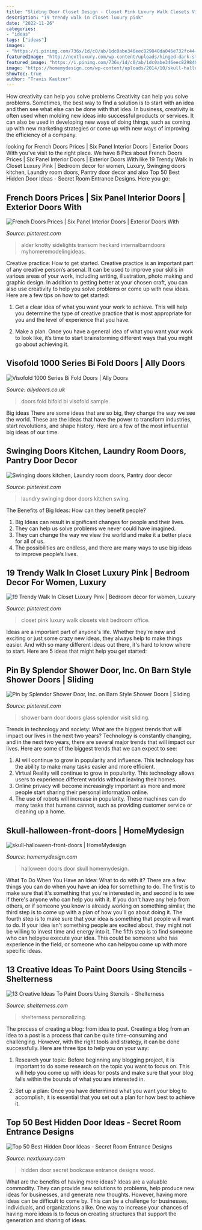 ```yaml
---
title: "Sliding Door Closet Design - Closet Pink Luxury Walk Closets Visit Bedroom Office"
description: "19 trendy walk in closet luxury pink"
date: "2022-11-26"
categories:
- "ideas"
tags: ["ideas"]
images:
- "https://i.pinimg.com/736x/1d/c0/ab/1dc0abe346eec829840da046e732fc44--trim-work-laundry-room.jpg"
featuredImage: "http://nextluxury.com/wp-content/uploads/hinged-dark-stained-wood-bookcase-hidden-door-ideas.jpg"
featured_image: "https://i.pinimg.com/736x/1d/c0/ab/1dc0abe346eec829840da046e732fc44--trim-work-laundry-room.jpg"
image: "https://homemydesign.com/wp-content/uploads/2014/10/skull-halloween-front-doors.jpg"
ShowToc: true
author: "Travis Kautzer"
---
```



How creativity can help you solve problems
Creativity can help you solve problems. Sometimes, the best way to find a solution is to start with an idea and then see what else can be done with that idea. In business, creativity is often used when molding new ideas into successful products or services. It can also be used in developing new ways of doing things, such as coming up with new marketing strategies or come up with new ways of improving the efficiency of a company.

	

		
looking for French Doors Prices | Six Panel Interior Doors | Exterior Doors With you've visit to the right place. We have 8 Pics about French Doors Prices | Six Panel Interior Doors | Exterior Doors With like 19 Trendy Walk In Closet Luxury Pink | Bedroom decor for women, Luxury, Swinging doors kitchen, Laundry room doors, Pantry door decor and also Top 50 Best Hidden Door Ideas - Secret Room Entrance Designs. Here you go:
		
    
## French Doors Prices | Six Panel Interior Doors | Exterior Doors With

<img loading=lazy src="https://i.pinimg.com/736x/87/a2/a3/87a2a3e00ccc77ccd3f2e027c432e95d.jpg" onerror="this.onerror=null;this.src='https://tse4.mm.bing.net/th?id=OIP.CBmWmK_KbWXqixWnQ9AsVwHaJ4&amp;pid=15.1';" alt="French Doors Prices | Six Panel Interior Doors | Exterior Doors With">

_Source: pinterest.com_

>alder knotty sidelights transom heckard internalbarndoors myhomeremodelingideas. 

	

Creative practice: How to get started.
Creative practice is an important part of any creative person’s arsenal. It can be used to improve your skills in various areas of your work, including writing, illustration, photo making and graphic design. In addition to getting better at your chosen craft, you can also use creativity to help you solve problems or come up with new ideas. Here are a few tips on how to get started:
1. Get a clear idea of what you want your work to achieve. This will help you determine the type of creative practice that is most appropriate for you and the level of experience that you have.

2. Make a plan. Once you have a general idea of what you want your work to look like, it’s time to start brainstorming different ways that you might go about achieving it.

    
## Visofold 1000 Series Bi Fold Doors | Ally Doors

<img loading=lazy src="https://allydoors.co.uk/wp-content/uploads/new-gallery-bifold-11.jpg" onerror="this.onerror=null;this.src='https://tse1.mm.bing.net/th?id=OIP.wLlLIzBngpETttnex4ZlFgHaGW&amp;pid=15.1';" alt="Visofold 1000 Series Bi Fold Doors | Ally Doors">

_Source: allydoors.co.uk_

>doors fold bifold bi visofold sample. 

	

Big ideas
There are some ideas that are so big, they change the way we see the world. These are the ideas that have the power to transform industries, start revolutions, and shape history. Here are a few of the most influential big ideas of our time.

    
## Swinging Doors Kitchen, Laundry Room Doors, Pantry Door Decor

<img loading=lazy src="https://i.pinimg.com/736x/1d/c0/ab/1dc0abe346eec829840da046e732fc44--trim-work-laundry-room.jpg" onerror="this.onerror=null;this.src='https://tse3.mm.bing.net/th?id=OIP.tFMTLdMPF7KNMRMrnQFp2AHaJ3&amp;pid=15.1';" alt="Swinging doors kitchen, Laundry room doors, Pantry door decor">

_Source: pinterest.com_

>laundry swinging door doors kitchen swing. 

	

The Benefits of Big Ideas: How can they benefit people?
1. Big Ideas can result in significant changes for people and their lives.
2. They can help us solve problems we never could have imagined.
3. They can change the way we view the world and make it a better place for all of us.
4. The possibilities are endless, and there are many ways to use big ideas to improve people’s lives.

    
## 19 Trendy Walk In Closet Luxury Pink | Bedroom Decor For Women, Luxury

<img loading=lazy src="https://i.pinimg.com/736x/9f/45/9f/9f459f474d5840c6ccda51fa4382b3f2.jpg" onerror="this.onerror=null;this.src='https://tse1.mm.bing.net/th?id=OIP.8mh_6FoLdl3GAlTdeEP9OwAAAA&amp;pid=15.1';" alt="19 Trendy Walk In Closet Luxury Pink | Bedroom decor for women, Luxury">

_Source: pinterest.com_

>closet pink luxury walk closets visit bedroom office. 

	

Ideas are a important part of anyone's life. Whether they're new and exciting or just some crazy new ideas, they always help to make things easier. And with so many different ideas out there, it's hard to know where to start. Here are 5 ideas that might help you get started: 

    
## Pin By Splendor Shower Door, Inc. On Barn Style Shower Doors | Sliding

<img loading=lazy src="https://i.pinimg.com/736x/c8/9e/35/c89e3559105729cfbc66b5d9daa582bf.jpg" onerror="this.onerror=null;this.src='https://tse2.mm.bing.net/th?id=OIP.YfOqKJHcvfhndYCctZBKMQHaLH&amp;pid=15.1';" alt="Pin by Splendor Shower Door, Inc. on Barn Style Shower Doors | Sliding">

_Source: pinterest.com_

>shower barn door doors glass splendor visit sliding. 

	

Trends in technology and society: What are the biggest trends that will impact our lives in the next two years?
Technology is constantly changing, and in the next two years, there are several major trends that will impact our lives. Here are some of the biggest trends that we can expect to see: 
1) AI will continue to grow in popularity and influence. This technology has the ability to make many tasks easier and more efficient. 
2) Virtual Reality will continue to grow in popularity. This technology allows users to experience different worlds without leaving their homes. 
3) Online privacy will become increasingly important as more and more people start sharing their personal information online. 
4) The use of robots will increase in popularity. These machines can do many tasks that humans cannot, such as providing customer service or cleaning up a home.

    
## Skull-halloween-front-doors | HomeMydesign

<img loading=lazy src="https://homemydesign.com/wp-content/uploads/2014/10/skull-halloween-front-doors.jpg" onerror="this.onerror=null;this.src='https://tse2.mm.bing.net/th?id=OIP.fQR3Uk9G42MFYkgewUxinAHaNK&amp;pid=15.1';" alt="skull-halloween-front-doors | HomeMydesign">

_Source: homemydesign.com_

>halloween doors door skull homemydesign. 

	

What To Do When You Have an Idea: What to do with it?
There are a few things you can do when you have an idea for something to do. The first is to make sure that it's something that you're interested in, and second is to see if there's anyone who can help you with it. If you don't have any help from others, or if someone you know is already working on something similar, the third step is to come up with a plan of how you'll go about doing it. The fourth step is to make sure that your idea is something that people will want to do. If your idea isn't something people are excited about, they might not be willing to invest time and energy into it. The fifth step is to find someone who can helpyou execute your idea. This could be someone who has experience in the field, or someone who can helpyou come up with more specific ideas.

    
## 13 Creative Ideas To Paint Doors Using Stencils - Shelterness

<img loading=lazy src="https://i.shelterness.com/decorating-doors-with-stencils-8.jpg" onerror="this.onerror=null;this.src='https://tse3.mm.bing.net/th?id=OIP.86p1qDZR1wOqE9Z6LBrwxgAAAA&amp;pid=15.1';" alt="13 Creative Ideas To Paint Doors Using Stencils - Shelterness">

_Source: shelterness.com_

>shelterness personalizing. 

	

The process of creating a blog: from idea to post.
Creating a blog from an idea to a post is a process that can be quite time-consuming and challenging. However, with the right tools and strategy, it can be done successfully. Here are three tips to help you on your way: 
1. Research your topic: Before beginning any blogging project, it is important to do some research on the topic you want to focus on. This will help you come up with ideas for posts and make sure that your blog falls within the bounds of what you are interested in. 

2. Set up a plan: Once you have determined what you want your blog to accomplish, it is essential that you set out a plan for how best to achieve it.

    
## Top 50 Best Hidden Door Ideas - Secret Room Entrance Designs

<img loading=lazy src="http://nextluxury.com/wp-content/uploads/hinged-dark-stained-wood-bookcase-hidden-door-ideas.jpg" onerror="this.onerror=null;this.src='https://tse3.mm.bing.net/th?id=OIP.5R5774Nu5gENrjrgX3iVhQAAAA&amp;pid=15.1';" alt="Top 50 Best Hidden Door Ideas - Secret Room Entrance Designs">

_Source: nextluxury.com_

>hidden door secret bookcase entrance designs wood. 

	

What are the benefits of having more ideas?
Ideas are a valuable commodity. They can provide new solutions to problems, help produce new ideas for businesses, and generate new thoughts. However, having more ideas can be difficult to come by. This can be a challenge for businesses, individuals, and organizations alike. One way to increase your chances of having more ideas is to focus on creating structures that support the generation and sharing of ideas.

